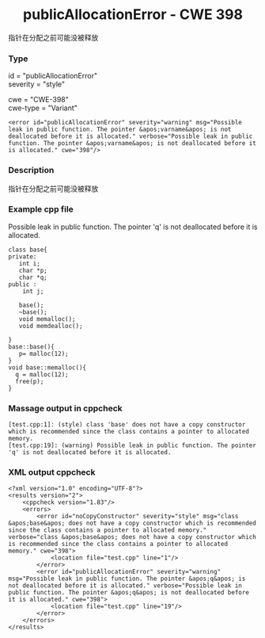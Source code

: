 # <center> publicAllocationError - CWE 398

指针在分配之前可能没被释放

### Type

id = "publicAllocationError"  
severity = "style"

cwe = "CWE-398"  
cwe-type = "Variant"

    <error id="publicAllocationError" severity="warning" msg="Possible leak in public function. The pointer &apos;varname&apos; is not deallocated before it is allocated." verbose="Possible leak in public function. The pointer &apos;varname&apos; is not deallocated before it is allocated." cwe="398"/>


### Description

指针在分配之前可能没被释放

### Example cpp file

Possible leak in public function. The pointer 'q' is not deallocated before it is allocated.

	class base{
	private:
	   int i;
	   char *p;
	   char *q;
	public :
	    int j;
	
	   base();
	   ~base();
	   void memalloc();
	   void memdealloc();
	
	}
	base::base(){
	   p= malloc(12);
	}
	void base::memalloc(){
	  q = malloc(12);
	  free(p);
	}


### Massage output in cppcheck

	[test.cpp:1]: (style) class 'base' does not have a copy constructor which is recommended since the class contains a pointer to allocated memory.
	[test.cpp:19]: (warning) Possible leak in public function. The pointer 'q' is not deallocated before it is allocated.




### XML output cppcheck

	<?xml version="1.0" encoding="UTF-8"?>
	<results version="2">
	    <cppcheck version="1.83"/>
	    <errors>
	        <error id="noCopyConstructor" severity="style" msg="class &apos;base&apos; does not have a copy constructor which is recommended since the class contains a pointer to allocated memory." verbose="class &apos;base&apos; does not have a copy constructor which is recommended since the class contains a pointer to allocated memory." cwe="398">
	            <location file="test.cpp" line="1"/>
	        </error>
	        <error id="publicAllocationError" severity="warning" msg="Possible leak in public function. The pointer &apos;q&apos; is not deallocated before it is allocated." verbose="Possible leak in public function. The pointer &apos;q&apos; is not deallocated before it is allocated." cwe="398">
	            <location file="test.cpp" line="19"/>
	        </error>
	    </errors>
	</results>
